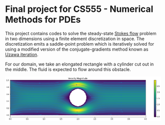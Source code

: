 # Final project for CS555 - Numerical Methods for PDEs

This project contains codes to solve the steady-state [Stokes flow](https://en.wikipedia.org/wiki/Stokes_flow) problem in two dimensions using a finite element discretization in space.  The discretization emits a saddle-point problem which is iteratively solved for using a modified version of the conjugate-gradients method known as [Uzawa iteration](https://en.wikipedia.org/wiki/Uzawa_iteration).

For our domain, we take an elongated rectangle with a cylinder cut out in the middle.  The fluid is expected to flow around this obstacle.

![](example-out.png)